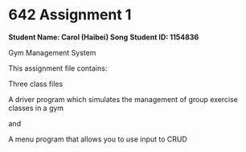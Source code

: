 # 642 Assignment 1

**Student Name: Carol (Haibei) Song**
**Student ID: 1154836**

Gym Management System

This assignment file contains:

Three class files

A driver program which simulates the management of group exercise classes in a gym

and

A menu program that allows you to use input to CRUD


